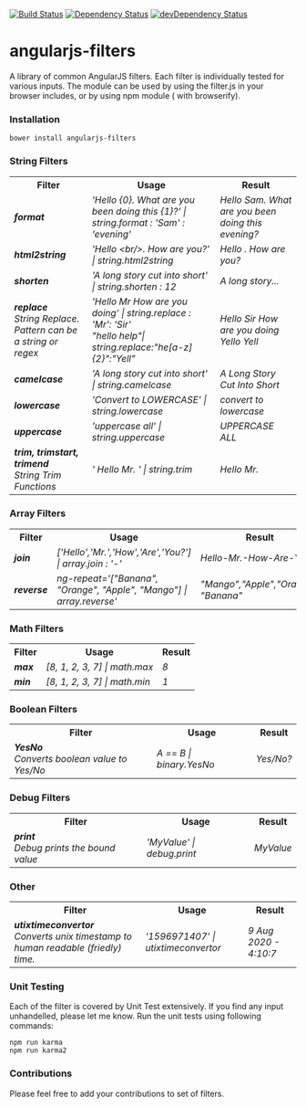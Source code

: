 [![Build Status](https://travis-ci.org/sumitchawla/angularjs-filters.svg?branch=master)](https://travis-ci.org/sumitchawla/angularjs-filters) [![Dependency Status](https://david-dm.org/sumitchawla/angularjs-filters.png)](https://david-dm.org/sumitchawla/angularjs-filters) [![devDependency Status](https://david-dm.org/sumitchawla/angularjs-filters/dev-status.png)](https://david-dm.org/sumitchawla/angularjs-filters#info=devDependencies)

angularjs-filters
=================

A library of common AngularJS filters. Each filter is individually tested for various inputs.  The module can be used by using the filter.js in your browser includes, or by using npm module ( with browserify).

### Installation
    bower install angularjs-filters

### String Filters
<table>
  <tr>
   <th>Filter</th>
   <th>Usage</th>
   <th>Result</i></th>
  </tr>
  <tr>
   <td><i><b>format</b></i></td>
   <td><i>'Hello {0}. What are you been doing this {1}?' | string.format : 'Sam' : 'evening'</i></td>
   <td><i>Hello Sam. What are you been doing this evening?</i></td>
  </tr>
  <tr>
   <td><i><b>html2string</b></i></td>
   <td><i>'Hello &lt;br/&gt;. How are you?' | string.html2string</i></td>
   <td><i>Hello . How are you?</i></td>
  </tr>
  <tr>
   <td><i><b>shorten</b></i></td>
   <td><i>'A long story cut into short' | string.shorten : 12 </i></td>
   <td><i>A long story...</i></td>
  </tr>
  <tr>
   <td><i><b>replace</b><br/> String Replace. Pattern can be a string or regex </i></td>
   <td>
      <i>'Hello Mr How are you doing' | string.replace : 'Mr': 'Sir'</i><br/>
      <i>"hello help"| string.replace:"he[a-z]{2}":"Yell"</i>
   </td>
   <td>
    <i>Hello Sir How are you doing</i><br/>
    <i>Yello Yell</i>
  </td>
  </tr>
  <tr>
   <td><i><b>camelcase</b></i></td>
   <td><i>'A long story cut into short' | string.camelcase</i></td>
   <td><i>A Long Story Cut Into Short</i></td>
  </tr>
  <tr>
   <td><i><b>lowercase</b></i></td>
   <td><i>'Convert to LOWERCASE' | string.lowercase</i></td>
   <td><i>convert to lowercase</i></td>
  </tr>
  <tr>
   <td><i><b>uppercase</b></i></td>
   <td><i>'uppercase all' | string.uppercase</i></td>
   <td><i>UPPERCASE ALL</i></td>
  </tr>
  <tr>
   <td><i><b>trim, trimstart, trimend</b><br/> String Trim Functions </i></td>
   <td><i>' Hello Mr. ' | string.trim</i></td>
   <td><i>Hello Mr.</i></td>
  </tr>
</table>

### Array Filters
<table>
  <tr>
   <th>Filter</th>
   <th>Usage</th>
   <th>Result</i></th>
  </tr>
  <tr>
   <td><i><b>join</b></i></td>
   <td><i>['Hello','Mr.','How','Are','You?'] | array.join : '-'</i></td>
   <td><i>Hello-Mr.-How-Are-You?</i></td>
  </tr>
 <tr>
   <td><i><b>reverse</b></i></td>
   <td><i>ng-repeat='["Banana", "Orange", "Apple", "Mango"] | array.reverse'</i></td>
   <td><i>"Mango","Apple","Orange", "Banana"</i></td>
 </tr>
</table>

### Math Filters
<table>
  <tr>
   <th>Filter</th>
   <th>Usage</th>
   <th>Result</i></th>
  </tr>
  <tr>
   <td><i><b>max</b></i></td>
   <td><i>[8, 1, 2, 3, 7] | math.max</i></td>
   <td><i>8</i></td>
  </tr>
  <tr>
   <td><i><b>min</b></i></td>
   <td><i>[8, 1, 2, 3, 7] | math.min</i></td>
   <td><i>1</i></td>
  </tr>
</table>

### Boolean Filters
<table>
  <tr>
   <th>Filter</th>
   <th>Usage</th>
   <th>Result</i></th>
  </tr>
  <tr>
   <td><i><b>YesNo</b><br/>Converts boolean value to Yes/No</i></td>
   <td><i>A == B | binary.YesNo</i></td>
   <td><i>Yes/No?</i></td>
  </tr>
</table>

### Debug Filters
<table>
  <tr>
   <th>Filter</th>
   <th>Usage</th>
   <th>Result</i></th>
  </tr>
  <tr>
   <td><i><b>print</b><br/>Debug prints the bound value</i></td>
   <td><i>'MyValue' | debug.print</i></td>
   <td><i>MyValue</i></td>
  </tr>
</table>

### Other
<table>
  <tr>
   <th>Filter</th>
   <th>Usage</th>
   <th>Result</i></th>
  </tr>
  <tr>
   <td><i><b>utixtimeconvertor</b><br/>Converts unix timestamp to human readable (friedly) time.</i></td>
   <td><i>'1596971407' | utixtimeconvertor</i></td>
   <td><i>9  Aug  2020  -  4:10:7</i></td>
  </tr>
</table>

### Unit Testing
Each of the filter is covered by Unit Test extensively.  If you find any input unhandelled, please let me know. Run the unit tests using following commands:
 ```
 npm run karma 
 npm run karma2
```


### Contributions
Please feel free to add your contributions to set of filters.
